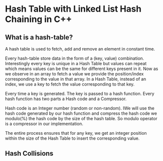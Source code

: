 # Hash Table with Linked List Hash Chaining in C++

## What is a hash-table?

A hash table is used to fetch, add and remove an element in constant time.

Every hash-table store data in the form of a (key, value) combination. Interestingly every key is unique in a Hash Table but values can repeat which means values can be the same for different keys present in it. Now as we observe in an array to fetch a value we provide the position/index corresponding to the value in that array. In a Hash Table, instead of an index, we use a key to fetch the value corresponding to that key.

Every time a key is generated. The key is passed to a hash function. Every hash function has two parts a Hash code and a Compressor. 

Hash code is an Integer number (random or non-random). IWe will use the hash code generated by our hash function and compress the hash code we modulo(%) the hash code by the size of the hash table. So modulo operator is a compressor in our implementation.

The entire process ensures that for any key, we get an integer position within the size of the Hash Table to insert the corresponding value.


## Hash Collisions

